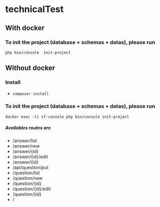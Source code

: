 # technicalTest
## With docker

### To init the project (database + schemas + datas), please run 
`php bin/console  init-project`

## Without docker
### Install 
* `composer install` 
### To init the project (database + schemas + datas), please run 
`docker exec -ti sf-console php bin/console init-project`

##### Availables routes are
 - /answer/list
 - /answer/new
 - /answer/{id}
 - /answer/{id}/edit
 - /answer/{id}
 - /api/question/put
 - /question/list
 - /question/new
 - /question/{id}
 - /question/{id}/edit
 - /question/{id}
 - /
